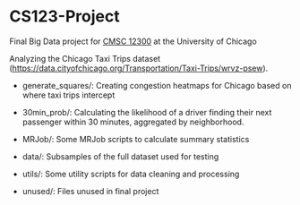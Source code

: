 # CS123-Project
Final Big Data project for [CMSC 12300](https://www.classes.cs.uchicago.edu/archive/2017/spring/12300-1/) at the University of Chicago 

Analyzing the Chicago Taxi Trips dataset (https://data.cityofchicago.org/Transportation/Taxi-Trips/wrvz-psew). 

- generate_squares/: Creating congestion heatmaps for Chicago based on where taxi trips intercept

- 30min_prob/: Calculating the likelihood of a driver finding their next passenger within 30 minutes, aggregated by neighborhood. 

- MRJob/: Some MRJob scripts to calculate summary statistics

- data/: Subsamples of the full dataset used for testing 

- utils/: Some utility scripts for data cleaning and processing

- unused/: Files unused in final project 